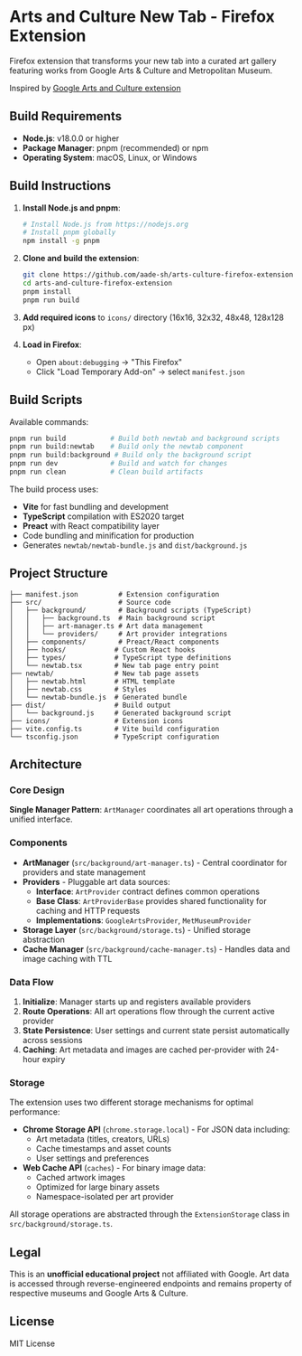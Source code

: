 # Arts and Culture New Tab - Firefox Extension

Firefox extension that transforms your new tab into a curated art gallery featuring works from Google Arts & Culture and Metropolitan Museum.

Inspired by [Google Arts and Culture extension](https://chromewebstore.google.com/detail/google-arts-culture/akimgimeeoiognljlfchpbkpfbmeapkh?hl=en)

## Build Requirements

- **Node.js**: v18.0.0 or higher
- **Package Manager**: pnpm (recommended) or npm
- **Operating System**: macOS, Linux, or Windows

## Build Instructions

1. **Install Node.js and pnpm**:

   ```bash
   # Install Node.js from https://nodejs.org
   # Install pnpm globally
   npm install -g pnpm
   ```

2. **Clone and build the extension**:

   ```bash
   git clone https://github.com/aade-sh/arts-culture-firefox-extension
   cd arts-and-culture-firefox-extension
   pnpm install
   pnpm run build
   ```

3. **Add required icons** to `icons/` directory (16x16, 32x32, 48x48, 128x128 px)

4. **Load in Firefox**:
   - Open `about:debugging` → "This Firefox"
   - Click "Load Temporary Add-on" → select `manifest.json`

## Build Scripts

Available commands:

```bash
pnpm run build           # Build both newtab and background scripts
pnpm run build:newtab    # Build only the newtab component
pnpm run build:background # Build only the background script
pnpm run dev             # Build and watch for changes
pnpm run clean           # Clean build artifacts
```

The build process uses:

- **Vite** for fast bundling and development
- **TypeScript** compilation with ES2020 target
- **Preact** with React compatibility layer
- Code bundling and minification for production
- Generates `newtab/newtab-bundle.js` and `dist/background.js`

## Project Structure

```
├── manifest.json          # Extension configuration
├── src/                   # Source code
│   ├── background/        # Background scripts (TypeScript)
│   │   ├── background.ts  # Main background script
│   │   ├── art-manager.ts # Art data management
│   │   └── providers/     # Art provider integrations
│   ├── components/        # Preact/React components
│   ├── hooks/            # Custom React hooks
│   ├── types/            # TypeScript type definitions
│   └── newtab.tsx        # New tab page entry point
├── newtab/               # New tab page assets
│   ├── newtab.html       # HTML template
│   ├── newtab.css        # Styles
│   └── newtab-bundle.js  # Generated bundle
├── dist/                 # Build output
│   └── background.js     # Generated background script
├── icons/                # Extension icons
├── vite.config.ts        # Vite build configuration
└── tsconfig.json         # TypeScript configuration
```

## Architecture

### Core Design

**Single Manager Pattern**: `ArtManager` coordinates all art operations through a unified interface.

### Components

- **ArtManager** (`src/background/art-manager.ts`) - Central coordinator for providers and state management
- **Providers** - Pluggable art data sources:
  - **Interface**: `ArtProvider` contract defines common operations
  - **Base Class**: `ArtProviderBase` provides shared functionality for caching and HTTP requests
  - **Implementations**: `GoogleArtsProvider`, `MetMuseumProvider`
- **Storage Layer** (`src/background/storage.ts`) - Unified storage abstraction
- **Cache Manager** (`src/background/cache-manager.ts`) - Handles data and image caching with TTL

### Data Flow

1. **Initialize**: Manager starts up and registers available providers
2. **Route Operations**: All art operations flow through the current active provider
3. **State Persistence**: User settings and current state persist automatically across sessions
4. **Caching**: Art metadata and images are cached per-provider with 24-hour expiry

### Storage

The extension uses two different storage mechanisms for optimal performance:

- **Chrome Storage API** (`chrome.storage.local`) - For JSON data including:
  - Art metadata (titles, creators, URLs)
  - Cache timestamps and asset counts
  - User settings and preferences
- **Web Cache API** (`caches`) - For binary image data:
  - Cached artwork images
  - Optimized for large binary assets
  - Namespace-isolated per art provider

All storage operations are abstracted through the `ExtensionStorage` class in `src/background/storage.ts`.

## Legal

This is an **unofficial educational project** not affiliated with Google. Art data is accessed through reverse-engineered endpoints and remains property of respective museums and Google Arts & Culture.

## License

MIT License
